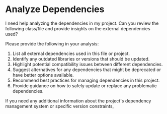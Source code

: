# Analyze Dependencies

I need help analyzing the dependencies in my project. Can you review the following class/file and provide insights on the external dependencies used?




Please provide the following in your analysis:

1. List all external dependencies used in this file or project.
2. Identify any outdated libraries or versions that should be updated.
3. Highlight potential compatibility issues between different dependencies.
4. Suggest alternatives for any dependencies that might be deprecated or have better options available.
5. Recommend best practices for managing dependencies in this project.
6. Provide guidance on how to safely update or replace any problematic dependencies.

If you need any additional information about the project's dependency management system or specific version constraints, 